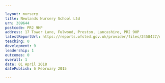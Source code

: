 ```yaml
---

layout: nursery
title: Newlands Nursery School Ltd
urn: 309644
postcode: PR2 9HP
address: 17 Tower Lane, Fulwood, Preston, Lancashire, PR2 9HP
latestReportUrl: https://reports.ofsted.gov.uk/provider/files/2458427/urn/309644.pdf
teaching: 0
development: 0
leadership: 1
outcomes: 0
overall: 1
date: 01 April 2018 
datePublish: 6 February 2015

---
```

